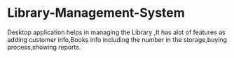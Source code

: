 # Library-Management-System

Desktop application helps in managing the Library ,It has alot of features as adding customer info,Books info including the number in the storage,buying process,showing reports.
